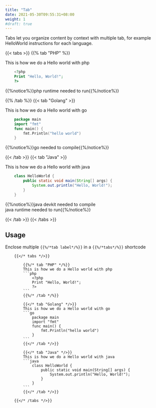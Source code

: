 ```yaml
---
title: "Tab"
date: 2021-05-30T09:55:31+08:00
weight: 1
#draft: true
---
```



Tabs let you organize content by context with multiple tab, for example HelloWorld instructions for each language.


{{< tabs >}}
{{% tab "PHP" %}} 

This is how we do a Hello world with php 

```php
	<?php 
	Print "Hello, World!";
	?>
```

{{%notice%}}php runtime needed to run{{%/notice%}}

{{% /tab %}}
{{< tab "Golang" >}} 

This is how we do a Hello world with go

```go
	package main
	import "fmt"
	func main() {
	    fmt.Println("hello world")
	}	
```

{{%notice%}}go needed to compile{{%/notice%}}


{{< /tab >}}
{{< tab "Java" >}} 

This is how we do a Hello world with java

```java
	class HelloWorld {
	    public static void main(String[] args) {
	        System.out.println("Hello, World!"); 
	    }
	}
```
{{%notice%}}java devkit needed to compile\
java runtime needed to run{{%/notice%}}

{{< /tab >}}
{{< /tabs >}}

## Usage 
Enclose multiple `{{%/*tab label*/%}}` in a `{{%/*tabs*/%}}` shortcode

```
	{{</* tabs */>}}
	
		{{%/* tab "PHP" */%}} 
		This is how we do a Hello world with php 
		```php
			<?php 
			Print "Hello, World!";
			?>
		```
		{{%/* /tab */%}}

		{{</* tab "Golang" */>}} 
		This is how we do a Hello world with go
		```go
			package main
			import "fmt"
			func main() {
			    fmt.Println("hello world")
			}	
		```
		{{</* /tab */>}}

		{{</* tab "Java" */>}} 
		This is how we do a Hello world with java
		```java
			class HelloWorld {
			    public static void main(String[] args) {
			        System.out.println("Hello, World!"); 
			    }
			}
		```
		{{</* /tab */>}}

	{{</* /tabs */>}}
```